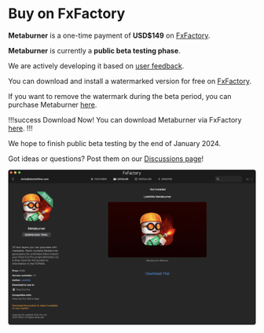 # Buy on FxFactory

**Metaburner** is a one-time payment of **USD$149** on [FxFactory](https://fxfactory.com/info/metaburner/?action=buy).

**Metaburner** is currently a **public beta testing phase**.

We are actively developing it based on [user feedback](https://github.com/latenitefilms/metaburner/issues).

You can download and install a watermarked version for free on [FxFactory](https://fxfactory.com).

If you want to remove the watermark during the beta period, you can purchase Metaburner [here](https://fxfactory.com/info/metaburner/?action=buy).

!!!success Download Now!
You can download Metaburner via FxFactory [here](https://fxfactory.com/install/metaburner).
!!!

We hope to finish public beta testing by the end of January 2024.

Got ideas or questions? Post them on our [Discussions page](https://github.com/latenitefilms/metaburner/discussions)!

![](static/fxfactory.png)